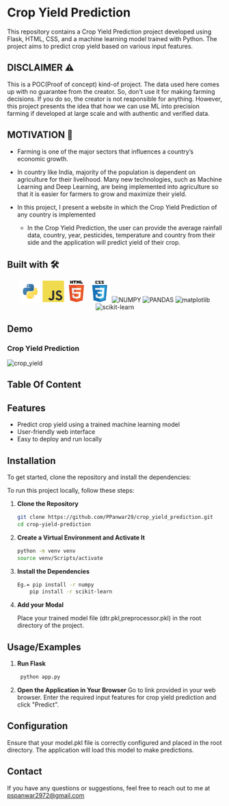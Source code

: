 
# Crop Yield Prediction

This repository contains a Crop Yield Prediction project developed using Flask, HTML, CSS, and a machine learning model trained with Python. The project aims to predict crop yield based on various input features.

## DISCLAIMER ⚠️
This is a POC(Proof of concept) kind-of project. The data used here comes up with no guarantee from the creator. So, don't use it for making farming decisions. If you do so, the creator is not responsible for anything. However, this project presents the idea that how we can use ML into precision farming if developed at large scale and with authentic and verified data.
## MOTIVATION 💪
- Farming is one of the major sectors that influences a country’s economic growth.

- In country like India, majority of the population is dependent on agriculture for their livelihood. Many new technologies, such as Machine Learning and Deep Learning, are being implemented into agriculture so that it is easier for farmers to grow and maximize their yield.

- In this project, I present a website in which the Crop Yield Prediction of any country is implemented

  - In the Crop Yield Prediction, the user can provide the average rainfall data, country, year, pesticides, temperature and country from their side and the application will predict yield of their crop.
## Built with 🛠️

<p align="center">
  <img src="https://raw.githubusercontent.com/github/explore/80688e429a7d4ef2fca1e82350fe8e3517d3494d/topics/python/python.png" alt="Python" width="50"/>
  <img src="https://raw.githubusercontent.com/github/explore/80688e429a7d4ef2fca1e82350fe8e3517d3494d/topics/javascript/javascript.png" alt="JavaScript" width="50"/>
  <img src="https://raw.githubusercontent.com/github/explore/80688e429a7d4ef2fca1e82350fe8e3517d3494d/topics/html/html.png" alt="HTML" width="50"/>
  <img src="https://raw.githubusercontent.com/github/explore/80688e429a7d4ef2fca1e82350fe8e3517d3494d/topics/css/css.png" alt="CSS" width="50"/>
  <img src="https://raw.githubusercontent.com/numpy/numpy/7e7f4adab814b223f7f917369a72757cd28b10cb/branding/icons/numpylogo.svg" alt="NUMPY" width="90"/>
  <img src="https://raw.githubusercontent.com/pandas-dev/pandas/761bceb77d44aa63b71dda43ca46e8fd4b9d7422/web/pandas/static/img/pandas.svg" alt="PANDAS" width="90"/>
  <img src="https://camo.githubusercontent.com/55a55cebad6360bda8bca520c61e0e195dc7ee413bf9982f1ba86cab496f2388/68747470733a2f2f6d6174706c6f746c69622e6f72672f5f7374617469632f6c6f676f322e737667" alt="matplotlib" width="90"/>
  <img src="https://camo.githubusercontent.com/c84f8ccac2a223fcabe74cd7975a3b31a2618b29d2c4fcea268f16b9151ad5fd/68747470733a2f2f75706c6f61642e77696b696d656469612e6f72672f77696b6970656469612f636f6d6d6f6e732f7468756d622f302f30352f5363696b69745f6c6561726e5f6c6f676f5f736d616c6c2e7376672f3132383070782d5363696b69745f6c6561726e5f6c6f676f5f736d616c6c2e7376672e706e67" alt="scikit-learn" width="90"/>
</p>


## Demo

### Crop Yield Prediction
![crop_yield](https://github.com/user-attachments/assets/716f0584-8831-4f3f-bea6-5fccbba2c168)





## Table Of Content
## Features

- Predict crop yield using a trained machine learning model
- User-friendly web interface
- Easy to deploy and run locally 



## Installation

To get started, clone the repository and install the dependencies:

To run this project locally, follow these steps:

1. **Clone the Repository**
   ```bash
   git clone https://github.com/PPanwar29/crop_yield_prediction.git
   cd crop-yield-prediction

2. **Create a Virtual Environment and Activate It**
    ```bash
   python -m venv venv
    source venv/Scripts/activate
2. **Install the Dependencies**
    ```bash
   Eg.= pip install -r numpy
        pip install -r scikit-learn
2. **Add your Modal**

    Place your trained model file (dtr.pkl,preprocessor.pkl) in   the root directory of the project.
## Usage/Examples

1. **Run Flask**
   ```bash
    python app.py
1. **Open the Application in Your Browser**
Go to link provided in your web browser.
Enter the required input features for crop yield prediction and click "Predict".

## Configuration

Ensure that your model.pkl file is correctly configured and placed in the root directory. The application will load this model to make predictions.

## Contact
If you have any questions or suggestions, feel free to reach out to me at pspanwar2972@gmail.com
